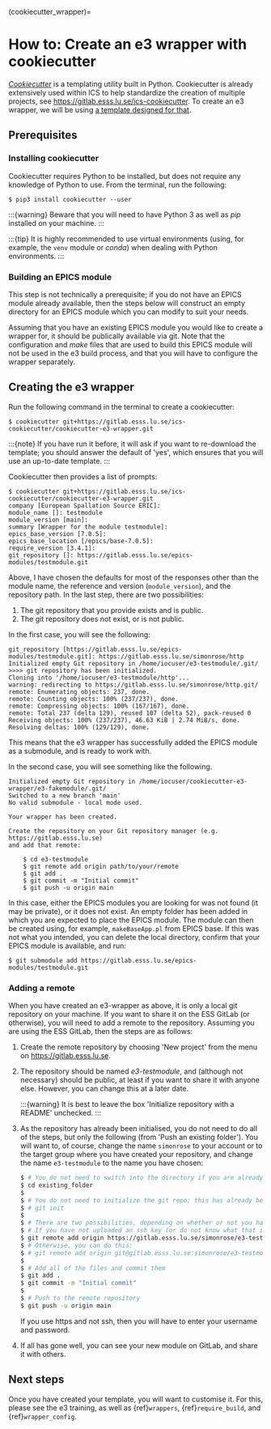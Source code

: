 (cookiecutter_wrapper)=

# How to: Create an e3 wrapper with cookiecutter

*[Cookiecutter](https://github.com/cookiecutter/cookiecutter)* is a templating
utility built in Python. Cookiecutter is already extensively used within ICS to
help standardize the creation of multiple projects, see
<https://gitlab.esss.lu.se/ics-cookiecutter>. To create an e3 wrapper, we will
be using [a template designed for
that](https://gitlab.esss.lu.se/ics-cookiecutter/cookiecutter-e3-wrapper).

## Prerequisites

### Installing cookiecutter

Cookiecutter requires Python to be installed, but does not require any knowledge
of Python to use. From the terminal, run the following:

```console
$ pip3 install cookiecutter --user
```

:::{warning}
Beware that you will need to have Python 3 as well as *pip* installed on your machine.
:::

:::{tip}
It is highly recommended to use virtual environments (using, for example, the
`venv` module or *conda*) when dealing with Python environments.
:::

### Building an EPICS module

This step is not technically a prerequisite; if you do not have an EPICS module
already available, then the steps below will construct an empty directory for an
EPICS module which you can modify to suit your needs.

Assuming that you have an existing EPICS module you would like to create a
wrapper for, it should be publically available via git. Note that the configuration
and *make* files that are used to build this EPICS module will not be used in the
e3 build process, and that you will have to configure the wrapper separately.

## Creating the e3 wrapper

Run the following command in the terminal to create a cookiecutter:

```console
$ cookiecutter git+https://gitlab.esss.lu.se/ics-cookiecutter/cookiecutter-e3-wrapper.git
```

:::{note}
If you have run it before, it will ask if you want to re-download the template;
you should answer the default of 'yes', which ensures that you will use an
up-to-date template.
:::

Cookiecutter then provides a list of prompts:

```console
$ cookiecutter git+https://gitlab.esss.lu.se/ics-cookiecutter/cookiecutter-e3-wrapper.git
company [European Spallation Source ERIC]:
module_name []: testmodule
module_version [main]:
summary [Wrapper for the module testmodule]:
epics_base_version [7.0.5]:
epics_base_location [/epics/base-7.0.5]:
require_version [3.4.1]:
git_repository []: https://gitlab.esss.lu.se/epics-modules/testmodule.git
```

Above, I have chosen the defaults for most of the responses other than the
module name, the reference and version (`module_version`), and the repository path.
In the last step, there are two possibilities:

1. The git repository that you provide exists and is public.
2. The git repository does not exist, or is not public.

In the first case, you will see the following:

```text
git_repository [https://gitlab.esss.lu.se/epics-modules/testmodule.git]: https://gitlab.esss.lu.se/simonrose/http
Initialized empty Git repository in /home/iocuser/e3-testmodule/.git/
>>>> git repository has been initialized.
Cloning into '/home/iocuser/e3-testmodule/http'...
warning: redirecting to https://gitlab.esss.lu.se/simonrose/http.git/
remote: Enumerating objects: 237, done.
remote: Counting objects: 100% (237/237), done.
remote: Compressing objects: 100% (167/167), done.
remote: Total 237 (delta 129), reused 107 (delta 52), pack-reused 0
Receiving objects: 100% (237/237), 46.63 KiB | 2.74 MiB/s, done.
Resolving deltas: 100% (129/129), done.
```

This means that the e3 wrapper has successfully added the EPICS module as a
submodule, and is ready to work with.

In the second case, you will see something like the following.

```text
Initialized empty Git repository in /home/iocuser/cookiecutter-e3-wrapper/e3-fakemodule/.git/
Switched to a new branch 'main'
No valid submodule - local mode used.

Your wrapper has been created.

Create the repository on your Git repository manager (e.g. https://gitlab.esss.lu.se)
and add that remote:

    $ cd e3-testmodule
    $ git remote add origin path/to/your/remote
    $ git add .
    $ git commit -m "Initial commit"
    $ git push -u origin main

```

In this case, either the EPICS modules you are looking for was not found (it may
be private), or it does not exist. An empty folder has been added in which
you are expected to place the EPICS module. The module can then be created using,
for example, `makeBaseApp.pl` from EPICS base. If this was not what you intended,
you can delete the local directory, confirm that your EPICS module is available,
and run:

```console
$ git submodule add https://gitlab.esss.lu.se/epics-modules/testmodule.git
```

### Adding a remote

When you have created an e3-wrapper as above, it is only a local git repository
on your machine. If you want to share it on the ESS GitLab (or otherwise), you
will need to add a remote to the repository. Assuming you are using the ESS
GitLab, then the steps are as follows:

1. Create the remote repository by choosing 'New project' from the menu on <https://gitlab.esss.lu.se>.

2. The repository should be named *e3-testmodule*, and (although not necessary)
   should be public, at least if you want to share it with anyone else. However,
   you can change this at a later date.

   :::{warning}
   It is best to leave the box 'Initialize repository with a README' unchecked.
   :::

3. As the repository has already been initialised, you do not need to do all of
   the steps, but only the following (from 'Push an existing folder'). You will
   want to, of course, change the name `simonrose` to your account or to the
   target group where you have created your repository, and change the name
   `e3-testmodule` to the name you have chosen:

   ```bash
   $ # You do not need to switch into the directory if you are already there
   $ cd existing_folder
   $
   $ # You do not need to initialize the git repo; this has already been done
   $ # git init
   $
   $ # There are two possibilities, depending on whether or not you have uploaded an SSH key to GitLab:
   $ # If you have not uploaded an ssh key (or do not know what that is), do the following:
   $ git remote add origin https://gitlab.esss.lu.se/simonrose/e3-testmodule.git
   $ # Otherwise, you can do this:
   $ # git remote add origin git@gitlab.esss.lu.se:simonrose/e3-testmodule.git
   $
   $ # Add all of the files and commit them
   $ git add .
   $ git commit -m "Initial commit"
   $
   $ # Push to the remote repository
   $ git push -u origin main
   ```

   If you use https and not ssh, then you will have to enter your username and password.

4. If all has gone well, you can see your new module on GitLab, and share it
   with others.

## Next steps

Once you have created your template, you will want to customise it. For this,
please see the e3 training, as well as {ref}`wrappers`, {ref}`require_build`,
and {ref}`wrapper_config`.
